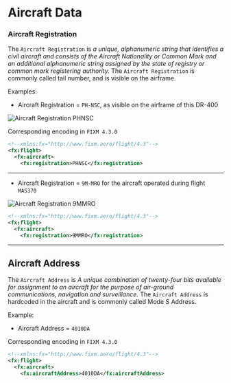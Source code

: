 # Aircraft Data

### Aircraft Registration

The `Aircraft Registration` is *a unique, alphanumeric string that identifies a civil aircraft and consists of the Aircraft Nationality or Common Mark and an additional alphanumeric string assigned by the state of registry or common mark registering authority.* 
The `Aircraft Registration` is commonly called tail number, and is visible on the airframe. 

Examples: 


- Aircraft Registration = `PH-NSC`, as visible on the airframe of this DR-400

![Aircraft Registration PHNSC](./media/aircraft_reg_PHNSC.png)

Corresponding encoding in `FIXM 4.3.0`

```xml
<!--xmlns:fx="http://www.fixm.aero/flight/4.3"-->	
<fx:flight>
  <fx:aircraft>
    <fx:registration>PHNSC</fx:registration>
```

--- 

- Aircraft Registration = `9M-MRO` for the aircraft operated during flight `MAS370`

![Aircraft Registration 9MMRO](./media/MH370_aircraft_reg.png)

```xml
<!--xmlns:fx="http://www.fixm.aero/flight/4.3"-->	
<fx:flight>
  <fx:aircraft>
    <fx:registration>9MMRO</fx:registration>
```
--- 


## Aircraft Address

The `Aircraft Address` is *A unique combination of twenty-four bits available for assignment to an aircraft for the purpose of air-ground communications, navigation and surveillance.* The `Aircraft Address` is hardcoded in the aircraft and is commonly called Mode S Address.

Example: 
- Aircraft Address = `4010DA`

Corresponding encoding in `FIXM 4.3.0`

```xml
<!--xmlns:fx="http://www.fixm.aero/flight/4.3"-->	
<fx:flight>
  <fx:aircraft>
    <fx:aircraftAddress>4010DA</fx:aircraftAddress>
```

### 
